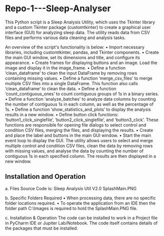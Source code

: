 # Repo-1---Sleep-Analyser
This Python script is a Sleep Analysis Utility, which uses the Tkinter library and a custom Tkinter package (customtkinter) to create a graphical user interface (GUI) for analyzing sleep data. The utility reads data from CSV files and performs various data cleaning and analysis tasks.

An overview of the script's functionality is below:
• Import necessary libraries, including customtkinter, pandas, and Tkinter components.
• Create the main GUI window, set its dimensions and title, and configure its appearance.
• Create frames for displaying buttons and an image. Load the image and display it in the image_frame.
• Define a function ‘clean_dataframe’ to clean the input DataFrame by removing rows containing missing values.
• Define a function ‘merge_csv_files’ to merge multiple CSV files into a single DataFrame. This function also calls ‘clean_dataframe’ to clean the data.
• Define a function ‘count_contiguous_ones’ to count contiguous groups of 1s in a binary series.
• Define a function ‘analyze_batches’ to analyze data columns by counting the number of contiguous 1s in each column, as well as the percentage of 1s.
• Define a function ‘show_statistics_and_plots’ to display the analysis results in a new window.
• Define button click functions: ‘button1_click_singlefile’, ‘button2_click_singlefile’, and ‘button3_click’. These functions are responsible for opening file dialogs to select control and condition CSV files, merging the files, and displaying the results.
• Create and place the label and buttons in the main GUI window.
• Start the main event loop to display the GUI.
The utility allows users to select and merge multiple control and condition CSV files, clean the data by removing rows with missing values, and analyse the data by counting the number of contiguous 1s in each specified column. The results are then displayed in a new window.

Installation and Operation
------------
a. Files
Source Code is: Sleep Analysis Util V2.0
SplashMain.PNG

b. Specific Folders Required
• When processing data, there are no specific folder locations required.
• To operate the application from an IDE then the folder path C:\Images is required to hold the SplashMain.PNG file.

c. Installation & Operation
The code can be installed to work in a Project file in PyCharm IDE or Jupiter Lab/Notebook. The code itself contains details of the packages that must be installed.
